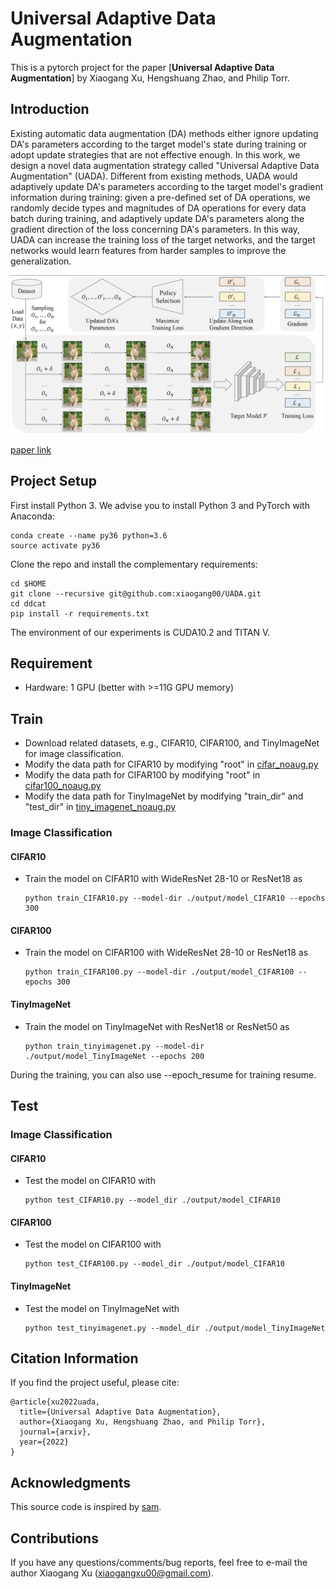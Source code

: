 # Universal Adaptive Data Augmentation

This is a pytorch project for the paper [**Universal Adaptive Data Augmentation**] by Xiaogang Xu, Hengshuang Zhao, and Philip Torr.

## Introduction
Existing automatic data augmentation (DA) methods either ignore updating DA's parameters according to the target model's state during training or adopt update strategies that are not effective enough.
In this work, we design a novel data augmentation strategy called "Universal Adaptive Data Augmentation" (UADA). Different from existing methods, UADA would adaptively update DA's parameters according to the target model's gradient information during training: 
given a pre-defined set of DA operations, we randomly decide types and magnitudes of DA operations for every data batch during training, and adaptively update DA's parameters along the gradient direction of the loss concerning DA's parameters. 
In this way, UADA can increase the training loss of the target networks, and the target networks would learn features from harder samples to improve the generalization.

<img src="./figure/framework.png" width="900"/>

[paper link](https://arxiv.org/abs/2207.06658)

## Project Setup

First install Python 3. We advise you to install Python 3 and PyTorch with Anaconda:

```
conda create --name py36 python=3.6
source activate py36
```

Clone the repo and install the complementary requirements:
```
cd $HOME
git clone --recursive git@github.com:xiaogang00/UADA.git
cd ddcat
pip install -r requirements.txt
```

The environment of our experiments is CUDA10.2 and TITAN V.

## Requirement

- Hardware: 1 GPU (better with >=11G GPU memory)

## Train

- Download related datasets, e.g., CIFAR10, CIFAR100, and TinyImageNet for image classification.
- Modify the data path for CIFAR10 by modifying "root" in [cifar_noaug.py](data/cifar_noaug.py.py)
- Modify the data path for CIFAR100 by modifying "root" in [cifar100_noaug.py](data/cifar100_noaug.py)
- Modify the data path for TinyImageNet by modifying "train_dir" and "test_dir" in [tiny_imagenet_noaug.py](data/tiny_imagenet_noaug.py)

### Image Classification

#### CIFAR10

- Train the model on CIFAR10 with WideResNet 28-10 or ResNet18 as
  ```
  python train_CIFAR10.py --model-dir ./output/model_CIFAR10 --epochs 300
  ```

#### CIFAR100

- Train the model on CIFAR100 with WideResNet 28-10 or ResNet18 as
  ```
  python train_CIFAR100.py --model-dir ./output/model_CIFAR100 --epochs 300
  ```

#### TinyImageNet

- Train the model on TinyImageNet with ResNet18 or ResNet50 as
  ```
  python train_tinyimagenet.py --model-dir ./output/model_TinyImageNet --epochs 200
  ```

During the training, you can also use --epoch_resume for training resume.

## Test

### Image Classification

#### CIFAR10

- Test the model on CIFAR10 with
  ```
  python test_CIFAR10.py --model_dir ./output/model_CIFAR10
  ```

#### CIFAR100

- Test the model on CIFAR100 with
  ```
  python test_CIFAR100.py --model_dir ./output/model_CIFAR10
  ```

#### TinyImageNet

- Test the model on TinyImageNet with
  ```
  python test_tinyimagenet.py --model_dir ./output/model_TinyImageNet
  ```

## Citation Information

If you find the project useful, please cite:

```
@article{xu2022uada,
  title={Universal Adaptive Data Augmentation},
  author={Xiaogang Xu, Hengshuang Zhao, and Philip Torr},
  journal={arxiv},
  year={2022}
}
```


## Acknowledgments
This source code is inspired by [sam](https://github.com/davda54/sam).

## Contributions
If you have any questions/comments/bug reports, feel free to e-mail the author Xiaogang Xu ([xiaogangxu00@gmail.com](xiaogangxu00@gmail.com)).
